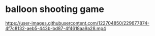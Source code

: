 # balloon shooting game

https://user-images.githubusercontent.com/122704850/229677874-4f7c8132-aeb5-443b-bd87-4f4618aa9a28.mp4

